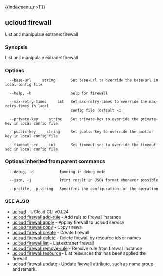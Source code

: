 {{indexmenu_n>11}}

## ucloud firewall

List and manipulate extranet firewall

### Synopsis

List and manipulate extranet firewall

### Options

```
  --base-url     string       Set base-url to override the base-url in local config file 

  --help, -h                  help for firewall 

  --max-retry-times     int   Set max-retry-times to override the max-retry-times in local
                              config file (default -1) 

  --private-key     string    Set private-key to override the private-key in local config file 

  --public-key     string     Set public-key to override the public-key in local config file 

  --timeout-sec     int       Set timeout-sec to override the timeout-sec in local config file 

```

### Options inherited from parent commands

```
  --debug, -d            Running in debug mode 

  --json, -j             Print result in JSON format whenever possible 

  --profile, -p string   Specifies the configuration for the operation 

```

### SEE ALSO

* [ucloud](software/cli/cmd/ucloud)	 - UCloud CLI v0.1.24
* [ucloud firewall add-rule](software/cli/cmd/ucloud/firewall/add-rule)	 - Add rule to firewall instance
* [ucloud firewall apply](software/cli/cmd/ucloud/firewall/apply)	 - Applay firewall to ucloud service
* [ucloud firewall copy](software/cli/cmd/ucloud/firewall/copy)	 - Copy firewall
* [ucloud firewall create](software/cli/cmd/ucloud/firewall/create)	 - Create firewall
* [ucloud firewall delete](software/cli/cmd/ucloud/firewall/delete)	 - Delete firewall by resource ids or names
* [ucloud firewall list](software/cli/cmd/ucloud/firewall/list)	 - List extranet firewall
* [ucloud firewall remove-rule](software/cli/cmd/ucloud/firewall/remove-rule)	 - Remove rule from firewall instance
* [ucloud firewall resource](software/cli/cmd/ucloud/firewall/resource)	 - List resources that has been applied the firewall
* [ucloud firewall update](software/cli/cmd/ucloud/firewall/update)	 - Update firewall attribute, such as name,group and remark.

